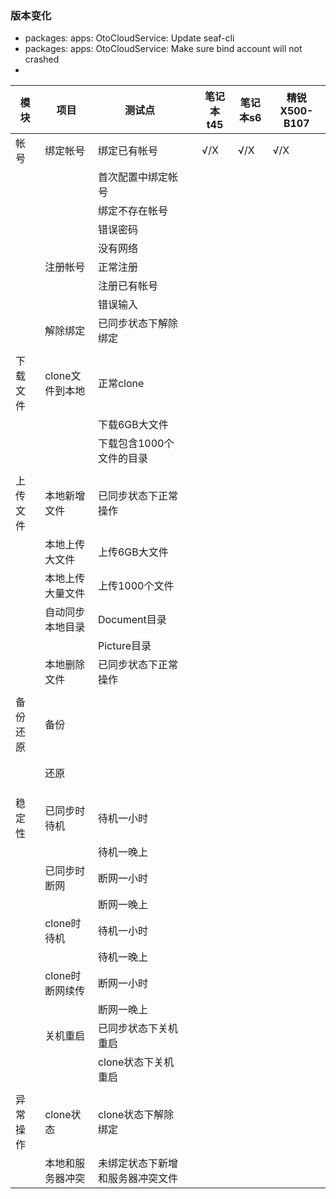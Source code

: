 ### 版本变化
- packages: apps: OtoCloudService: Update seaf-cli
- packages: apps: OtoCloudService: Make sure bind account will not crashed
- 

|模块|项目|测试点||笔记本t45|笔记本s6|精锐X500-B107|
|-----|-----|-----|-----|-----|-----|-----|
|帐号|绑定帐号|绑定已有帐号||√/X|√/X|√/X|
|||首次配置中绑定帐号|||||
|||绑定不存在帐号|||||
|||错误密码|||||
|||没有网络|||||
||注册帐号|正常注册|||||
|||注册已有帐号|||||
|||错误输入|||||
||解除绑定|已同步状态下解除绑定||||
|||||||||
|下载文件|clone文件到本地|正常clone|||||
|||下载6GB大文件|||||
|||下载包含1000个文件的目录|||||
|||||||||
|上传文件|本地新增文件|已同步状态下正常操作|||||
||本地上传大文件|上传6GB大文件|||||
||本地上传大量文件|上传1000个文件|||||
||自动同步本地目录|Document目录|||||
|||Picture目录|||||
||本地删除文件|已同步状态下正常操作|||||
|||||||||
|备份还原|备份||||||
||||||||
||||||||
||还原||||||
||||||||
||||||||
|||||||||
|稳定性|已同步时待机|待机一小时|||||
|||待机一晚上|||||
||已同步时断网|断网一小时|||||
|||断网一晚上|||||
||clone时待机|待机一小时|||||
|||待机一晚上|||||
||clone时断网续传|断网一小时|||||
|||断网一晚上|||||
||关机重启|已同步状态下关机重启|||||
|||clone状态下关机重启|||||
|||||||||
|异常操作|clone状态|clone状态下解除绑定|||||
||本地和服务器冲突|未绑定状态下新增和服务器冲突文件|||||
